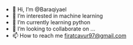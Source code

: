 - 👋 Hi, I’m @Baraqiyael
- 👀 I’m interested in machine learning
- 🌱 I’m currently learning python
- 💞️ I’m looking to collaborate on ...
- 📫 How to reach me firatcavur97@gmail.com

<!---
Baraqiyael/Baraqiyael is a ✨ special ✨ repository because its `README.md` (this file) appears on your GitHub profile.
You can click the Preview link to take a look at your changes.
--->

